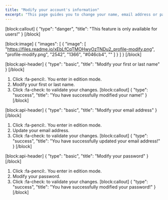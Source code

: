 ```yaml
---
title: "Modify your account's information"
excerpt: "This page guides you to change your name, email address or password, as a user."
---
```

[block:callout]
{
  "type": "danger",
  "title": "This feature is only available for users!"
}
[/block]

[block:image]
{
  "images": [
    {
      "image": [
        "https://files.readme.io/xEbLfCqTMOHwyOzTNDu2_profile-modify.png",
        "profile-modify.png",
        "2542",
        "1366",
        "#046cb4",
        ""
      ]
    }
  ]
}
[/block]

[block:api-header]
{
  "type": "basic",
  "title": "Modify your first or last name"
}
[/block]
1. Click :fa-pencil:. You enter in edition mode.
2. Modify your first or last name.
3. Click :fa-check: to validate your changes.
[block:callout]
{
  "type": "success",
  "title": "You have successfully modified your name!"
}
[/block]

[block:api-header]
{
  "type": "basic",
  "title": "Modify your email address"
}
[/block]
1. Click :fa-pencil:. You enter in edition mode.
2. Update your email address.
3. Click :fa-check: to validate your changes.
[block:callout]
{
  "type": "success",
  "title": "You have successfully updated your email address!"
}
[/block]

[block:api-header]
{
  "type": "basic",
  "title": "Modify your password"
}
[/block]
1. Click :fa-pencil:. You enter in edition mode.
2. Modify your password.
3. Click :fa-check: to validate your changes.
[block:callout]
{
  "type": "success",
  "title": "You have successfully modified your password!"
}
[/block]